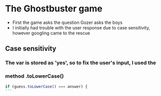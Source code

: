 # The Ghostbuster game

* First the game asks the question Gozer asks the boys
* I initially had trouble with the user response due to case sensitivity, however googling came to the rescue


## Case sensitivity
### The var is stored as 'yes', so to fix the user's input, I used the
### method .toLowerCase()
```javascript
if (guess.toLowerCase() === answer) {
'''
